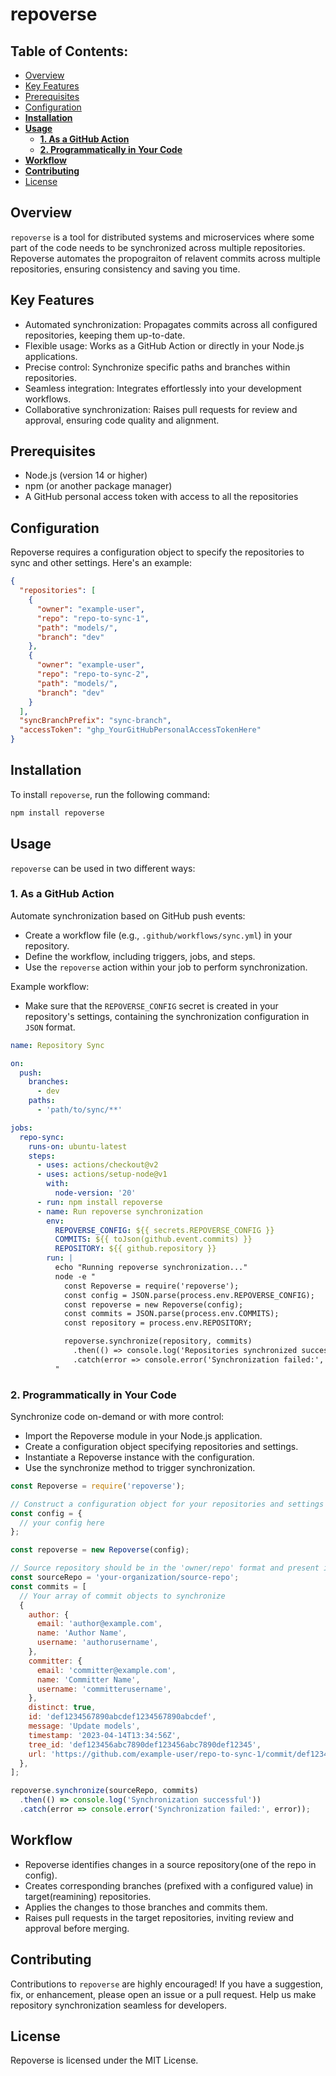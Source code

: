 # **repoverse**

## Table of Contents:

- [Overview](#overview)
- [Key Features](#key-features)
- [Prerequisites](#prerequisites)
- [Configuration](#configuration)
- [**Installation**](#installation)
- [**Usage**](#usage)
  - [**1. As a GitHub Action**](#1-as-a-github-action)
  - [**2. Programmatically in Your Code**](#2-programmatically-in-your-code)
- [**Workflow**](#workflow)
- [**Contributing**](#contributing)
- [License](#license)

## Overview
  
`repoverse` is a tool for distributed systems and microservices where some part of the code needs to be synchronized across multiple repositories. Repoverse automates the propograiton of relavent commits across multiple repositories, ensuring consistency and saving you time.

## Key Features

- Automated synchronization: Propagates commits across all configured repositories, keeping them up-to-date.
- Flexible usage: Works as a GitHub Action or directly in your Node.js applications.
- Precise control: Synchronize specific paths and branches within repositories.
- Seamless integration: Integrates effortlessly into your development workflows.
- Collaborative synchronization: Raises pull requests for review and approval, ensuring code quality and alignment.

## Prerequisites

- Node.js (version 14 or higher)
- npm (or another package manager)
- A GitHub personal access token with access to all the repositories

## Configuration

Repoverse requires a configuration object to specify the repositories to sync and other settings. Here's an example:

```JSON
{
  "repositories": [
    {
      "owner": "example-user",
      "repo": "repo-to-sync-1",
      "path": "models/",  
      "branch": "dev"    
    },
    {
      "owner": "example-user",
      "repo": "repo-to-sync-2",
      "path": "models/",
      "branch": "dev"
    }
  ],
  "syncBranchPrefix": "sync-branch",
  "accessToken": "ghp_YourGitHubPersonalAccessTokenHere"
}
```


## **Installation**

To install `repoverse`, run the following command:

```bash
npm install repoverse
```

## **Usage**

`repoverse` can be used in two different ways:

### **1. As a GitHub Action**

Automate synchronization based on GitHub push events:

- Create a workflow file (e.g., `.github/workflows/sync.yml`) in your repository.
- Define the workflow, including triggers, jobs, and steps.
- Use the `repoverse` action within your job to perform synchronization.

Example workflow:
- Make sure that the `REPOVERSE_CONFIG` secret is created in your repository's settings, containing the synchronization configuration in `JSON` format.
```yaml
name: Repository Sync

on:
  push:
    branches:
      - dev
    paths:
      - 'path/to/sync/**'

jobs:
  repo-sync:
    runs-on: ubuntu-latest
    steps:
      - uses: actions/checkout@v2
      - uses: actions/setup-node@v1
        with:
          node-version: '20'
      - run: npm install repoverse
      - name: Run repoverse synchronization
        env:
          REPOVERSE_CONFIG: ${{ secrets.REPOVERSE_CONFIG }}
          COMMITS: ${{ toJson(github.event.commits) }}
          REPOSITORY: ${{ github.repository }}
        run: |
          echo "Running repoverse synchronization..."
          node -e "
            const Repoverse = require('repoverse');
            const config = JSON.parse(process.env.REPOVERSE_CONFIG);
            const repoverse = new Repoverse(config);
            const commits = JSON.parse(process.env.COMMITS); 
            const repository = process.env.REPOSITORY;

            repoverse.synchronize(repository, commits)
              .then(() => console.log('Repositories synchronized successfully'))
              .catch(error => console.error('Synchronization failed:', error));
          "
```

### **2. Programmatically in Your Code**

Synchronize code on-demand or with more control:

- Import the Repoverse module in your Node.js application.
- Create a configuration object specifying repositories and settings.
- Instantiate a Repoverse instance with the configuration.
- Use the synchronize method to trigger synchronization.

```javascript
const Repoverse = require('repoverse');

// Construct a configuration object for your repositories and settings
const config = {
  // your config here
};

const repoverse = new Repoverse(config);

// Source repository should be in the 'owner/repo' format and present in the config's repositories list
const sourceRepo = 'your-organization/source-repo';
const commits = [
  // Your array of commit objects to synchronize
  {
    author: {
      email: 'author@example.com',
      name: 'Author Name',
      username: 'authorusername',
    },
    committer: {
      email: 'committer@example.com',
      name: 'Committer Name',
      username: 'committerusername',
    },
    distinct: true,
    id: 'def1234567890abcdef1234567890abcdef',
    message: 'Update models',
    timestamp: '2023-04-14T13:34:56Z',
    tree_id: 'def123456abc7890def123456abc7890def12345',
    url: 'https://github.com/example-user/repo-to-sync-1/commit/def1234567890abcdef1234567890abcdef',
  },
];

repoverse.synchronize(sourceRepo, commits)
  .then(() => console.log('Synchronization successful'))
  .catch(error => console.error('Synchronization failed:', error));
```

## Workflow

- Repoverse identifies changes in a source repository(one of the repo in config).
- Creates corresponding branches (prefixed with a configured value) in target(reamining) repositories.
- Applies the changes to those branches and commits them.
- Raises pull requests in the target repositories, inviting review and approval before merging.

## **Contributing**

Contributions to `repoverse` are highly encouraged! If you have a suggestion, fix, or enhancement, please open an issue or a pull request. Help us make repository synchronization seamless for developers.

## License

Repoverse is licensed under the MIT License.


